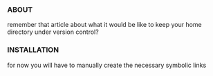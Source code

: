 ### ABOUT ###

remember that article about what it would be like to keep your home directory under version control?

### INSTALLATION ###

for now you will have to manually create the necessary symbolic links
